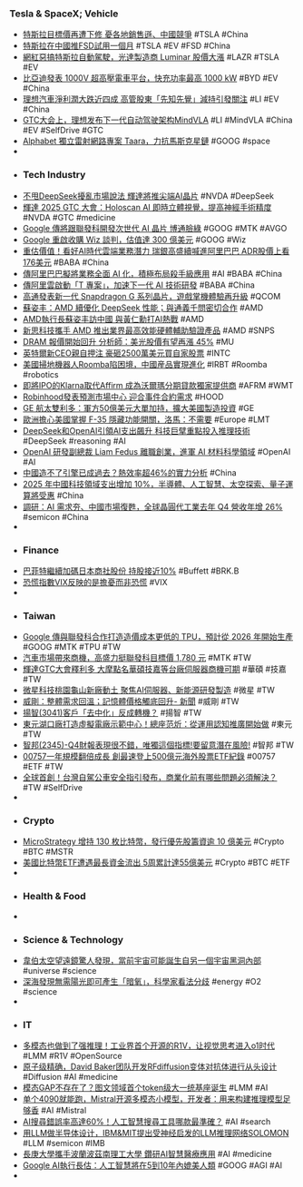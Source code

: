 ### Tesla & SpaceX; Vehicle
- [特斯拉目標價再遭下修 憂各地銷售遜、中國競爭](https://search.app/FfgzJ) #TSLA #China
- [特斯拉在中國推FSD試用一個月](https://search.app/6xZwH) #TSLA #EV #FSD #China
- [網紅惡搞特斯拉自動駕駛，光達製造商 Luminar 股價大漲](https://search.app/YaVSF) #LAZR #TSLA #EV
- [比亞迪發表 1000V 超高壓電車平台，快充功率最高 1000 kW](https://search.app/mZw7N) #BYD #EV #China
- [理想汽車淨利潤大跌近四成 高管股東「先知先覺」減持引發關注](https://search.app/8AuYL) #LI #EV #China
- [GTC大会上，理想发布下一代自动驾驶架构MindVLA](https://www.jiqizhixin.com/articles/2025-03-18-7) #LI #MindVLA #China #EV #SelfDrive #GTC
- [Alphabet 獨立雷射網路專案 Taara，力抗馬斯克星鏈](https://search.app/AjVrX) #GOOG #space
-
- ### Tech Industry
- [不甩DeepSeek擾亂市場說法 輝達將推尖端AI晶片](https://www.cna.com.tw/news/ait/202503180168.aspx) #NVDA #DeepSeek
- [輝達 2025 GTC 大會：Holoscan AI 即時立體視覺，提高神經手術精度](https://geneonline.news/gtc-2025-holoscan-ai-stereoscopic-surgical-assistance/) #NVDA #GTC #medicine
- [Google 傳將跟聯發科開發次世代 AI 晶片 博通臉綠](https://search.app/yNFoy) #GOOG #MTK #AVGO
- [Google 重啟收購 Wiz 談判，估值達 300 億美元](https://search.app/mJ8Qc) #GOOG #Wiz
- [重估價值！看好AI時代雲端業務潛力 瑞銀高盛續喊進阿里巴巴 ADR股價上看176美元](https://search.app/9fbXi) #BABA #China
- [傳阿里巴巴擬將業務全面 AI 化，積極布局殺手級應用](https://technews.tw/2025/03/18/alibaba-ai-killer-application/) #AI #BABA #China
- [傳阿里雲啟動「T 專案」，加速下一代 AI 技術研發](https://search.app/8TwPV) #BABA #China
- [高通發表新一代 Snapdragon G 系列晶片，遊戲掌機體驗再升級](https://search.app/qGCZp) #QCOM
- [蘇姿丰：AMD 續優化 DeepSeek 性能；與通義千問密切合作](https://search.app/oSXgK) #AMD
- [AMD執行長蘇姿丰訪中國 與黃仁勳打AI熱戰](https://search.app/UPrf2) #AMD
- [新思科技攜手 AMD 推出業界最高效能硬體輔助驗證產品](https://search.app/FLf3D) #AMD #SNPS
- [DRAM 報價開始回升 分析師：美光股價有望再漲 45%](https://search.app/12jBQ) #MU
- [英特爾新CEO親自押注 豪砸2500萬美元買自家股票](https://search.app/eknhA) #INTC
- [美國掃地機器人Roomba陷困境，中國産品實現進化](https://search.app/APBd9) #IRBT #Roomba #robotics
- [即將IPO的Klarna取代Affirm 成為沃爾瑪分期貸款獨家提供商](https://search.app/nxaLS) #AFRM #WMT
- [Robinhood發表預測市場中心 迎合事件合約需求](https://search.app/9pd1Y) #HOOD
- [GE 航太雙利多：軍方50億美元大單加持，擴大美國製造投資](https://search.app/ntGK6) #GE
- [歐洲擔心美國掌握 F-35 隱藏功能開關，洛馬：不需要](https://search.app/kVVP9) #Europe #LMT
- [DeepSeek和OpenAI引領AI支出飆升 科技巨擘重點投入推理技術](https://search.app/ZHDe2) #DeepSeek #reasoning #AI
- [OpenAI 研發副總裁 Liam Fedus 離職創業，進軍 AI 材料科學領域](https://search.app/Xr4ic) #OpenAI #AI
- [中國造不了引擎已成過去？熱效率超46%的實力分析](https://search.app/zZJyF) #China
- [2025 年中國科技領域支出增加 10%，半導體、人工智慧、太空探索、量子運算將受惠](https://search.app/FToh1) #China
- [調研：AI 需求夯、中國市場復甦，全球晶圓代工業去年 Q4 營收年增 26%](https://search.app/otmms) #semicon #China
-
- ### Finance
- [巴菲特繼續加碼日本商社股份 持股接近10%](https://search.app/vokZ2) #Buffett #BRK.B
- [恐慌指數VIX反映的是擔憂而非恐慌](https://search.app/8KRHN) #VIX
-
- ### Taiwan
- [Google 傳與聯發科合作打造造價成本更低的 TPU，預計從 2026 年開始生產](https://search.app/4Gk69) #GOOG #MTK #TPU #TW
- [汽車市場帶來商機，高盛力挺聯發科目標價 1,780 元](https://search.app/LCQmA) #MTK #TW
- [輝達GTC大會釋利多 大摩點名華碩技嘉等台廠伺服器商機可期](https://search.app/u5xBy) #華碩 #技嘉 #TW
- [微星科技桃園龜山新廠動土 聚焦AI伺服器、新能源研發製造](https://search.app/jjxF8) #微星 #TW
- [威剛：整體需求回溫；記憶體價格觸底回升- 新聞](https://search.app/DmeyQ) #威剛 #TW
- [揚智(3041)客戶「去中化」反成轉機？](https://search.app/NhK1X) #揚智 #TW
- [東元湖口廠打造虛擬電廠示範中心！總座范炘：從運用認知推廣開始做](https://search.app/jfcv3) #東元 #TW
- [智邦(2345)-Q4財報表現很不錯，唯獨這個指標!要留意潛在風險!](https://today.line.me/tw/v2/article/8nz5OPZ) #智邦 #TW
- [00757一年規模翻倍成長 創最速登上500億元海外股票ETF紀錄](https://search.app/bDR4G) #00757 #ETF #TW
- [全球首創！台灣自駕公車安全指引發布，商業化前有哪些問題必須解決？](https://search.app/KtM1j) #TW #SelfDrive
-
- ### Crypto
- [MicroStrategy 增持 130 枚比特幣，發行優先股籌資逾 10 億美元](https://search.app/37Roq) #Crypto #BTC #MSTR
- [美國比特幣ETF遭遇最長資金流出 5周累計達55億美元](https://search.app/98DH5) #Crypto #BTC #ETF
-
- ### Health & Food
-
- ### Science & Technology
- [韋伯太空望遠鏡驚人發現，當前宇宙可能誕生自另一個宇宙黑洞內部](https://search.app/a8yoJ) #universe #science
- [深海發現無需陽光即可產生「暗氧」，科學家看法分歧](https://search.app/eu443) #energy #O2 #science
-
- ### IT
- [多模态也做到了强推理！工业界首个开源的R1V，让视觉思考进入o1时代](https://www.jiqizhixin.com/articles/2025-03-18-13) #LMM #R1V #OpenSource
- [原子级精确，David Baker团队开发RFdiffusion变体对抗体进行从头设计](https://www.jiqizhixin.com/articles/2025-03-18-5) #Diffusion #AI #medicine
- [模态GAP不存在了？图文领域首个token级大一统基座诞生](https://www.jiqizhixin.com/articles/2025-03-18-2) #LMM #AI
- [单个4090就能跑，Mistral开源多模态小模型，开发者：用来构建推理模型足够香](https://www.jiqizhixin.com/articles/2025-03-18-12) #AI #Mistral
- [AI搜尋錯誤率高達60%！人工智慧搜尋工具哪款最準確？](https://search.app/2ycma) #AI #search
- [用LLM做半导体设计，IBM&MIT提出受神经启发的LLM推理网络SOLOMON](https://www.jiqizhixin.com/articles/2025-03-18-6) #LLM #semicon #IMB
- [長庚大學攜手波蘭波茲南理工大學 鑽研AI智慧醫療應用](https://www.cna.com.tw/postwrite/chi/396738) #AI #medicine
- [Google AI執行長估：人工智慧將在5到10年內媲美人類](https://ec.ltn.com.tw/article/breakingnews/4983151) #GOOG #AGI #AI
-
